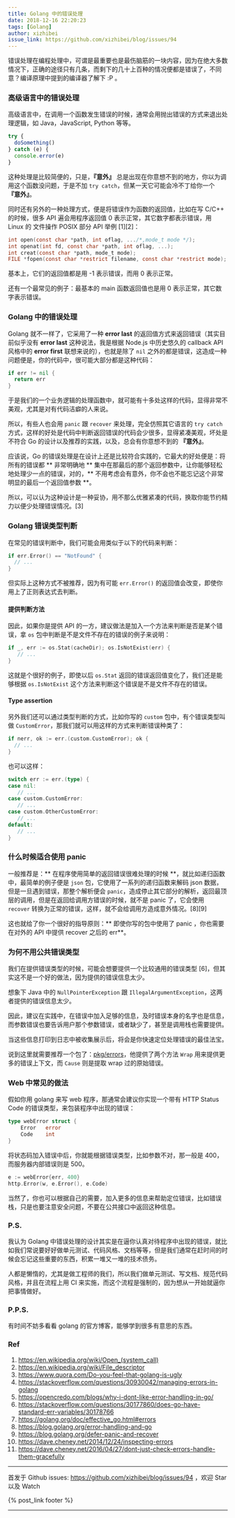 ```yaml
---
title: Golang 中的错误处理
date: 2018-12-16 22:20:23
tags: [Golang]
author: xizhibei
issue_link: https://github.com/xizhibei/blog/issues/94
---
```

<!-- en_title: error-handing-in-go -->

错误处理在编程处理中，可谓是最重要也是最伤脑筋的一块内容，因为在绝大多数情况下，正确的途径只有几条，而剩下的几十上百种的情况便都是错误了，不同意？编译原理中提到的编译器了解下 :P 。

<!-- more -->

### 高级语言中的错误处理
高级语言中，在调用一个函数发生错误的时候，通常会用抛出错误的方式来退出处理逻辑，如 Java，JavaScript, Python 等等。

```js
try {
  doSomething()
} catch (e) {
  console.error(e)
}
```

这种处理是比较简便的，只是，**『意外』** 总是出现在你意想不到的地方，你以为调用这个函数没问题，于是不加 `try catch`，但某一天它可能会冷不丁给你一个 **『意外』**。

同时还有另外的一种处理方式，便是将错误作为函数的返回值，比如在写 C/C++ 的时候，很多 API 遍会用程序返回值 0 表示正常，其它数字都表示错误，用 Linux 的 文件操作 POSIX 部分 API 举例 [1][2]：

```c
int open(const char *path, int oflag, .../*,mode_t mode */);
int openat(int fd, const char *path, int oflag, ...);
int creat(const char *path, mode_t mode);
FILE *fopen(const char *restrict filename, const char *restrict mode);
```

基本上，它们的返回值都是用 -1 表示错误，而用 0 表示正常。

还有一个最常见的例子：最基本的 main 函数返回值也是用 0 表示正常，其它数字表示错误。

### Golang 中的错误处理
Golang 就不一样了，它采用了一种 **error last** 的返回值方式来返回错误（其实目前似乎没有 **error last** 这种说法，我是根据 Node.js 中历史悠久的 callback API 风格中的 **error first** 联想来说的），也就是除了 `nil` 之外的都是错误，这造成一种问题便是，你的代码中，很可能大部分都是这种代码：

```go
if err != nil {
  return err
}
```

于是我们的一个业务逻辑的处理函数中，就可能有十多处这样的代码，显得非常不美观，尤其是对有代码洁癖的人来说。

所以，有些人也会用 `panic` 跟 `recover` 来处理，完全仿照其它语言的 `try catch` 方式，这样的好处是代码中判断返回错误的代码会少很多，显得紧凑美观，坏处是不符合 Go 的设计以及推荐的实践，以及，总会有你意想不到的 **『意外』**。

应该说，Go 的错误处理是在设计上还是比较符合实践的，它最大的好处便是：将所有的错误都 ** 非常明确地 ** 集中在那最后的那个返回参数中，让你能够轻松地处理少一点的错误，对的，** 不用考虑会有意外，你不会也不能忘记这个非常明显的最后一个返回值参数 **。

所以，可以认为这种设计是一种妥协，用不那么优雅紧凑的代码，换取你能节约精力以便少处理错误情况。[3]

### Golang 错误类型判断
在常见的错误判断中，我们可能会用类似于以下的代码来判断：

```go
if err.Error() == "NotFound" {
  // ...
}
```

但实际上这种方式不被推荐，因为有可能 `err.Error()` 的返回值会改变，即使你用上了正则表达式去判断。

#### 提供判断方法
因此，如果你是提供 API 的一方，建议做法是加入一个方法来判断是否是某个错误，拿 `os` 包中判断是不是文件不存在的错误的例子来说明：

```go
if _, err := os.Stat(cacheDir); os.IsNotExist(err) {
   // ...
}
```

这就是个很好的例子，即使以后 `os.Stat` 返回的错误返回值变化了，我们还是能够根据 `os.IsNotExist` 这个方法来判断这个错误是不是文件不存在的错误。

#### Type assertion
另外我们还可以通过类型判断的方式，比如你写的 `custom` 包中，有个错误类型叫做 `CustomError`，那我们就可以用这样的方式来判断错误种类了：

```go
if nerr, ok := err.(custom.CustomError); ok {
  // ...
}
```

也可以这样：

```go
switch err := err.(type) {
case nil:
   // ...
case custom.CustomError:
   // ...
case custom.OtherCustomError:
   // ...
default:
   // ...
}
```

### 什么时候适合使用 panic
一般推荐是：** 在程序使用简单的返回错误很难处理的时候 **，就比如递归函数中，最简单的例子便是 `json` 包，它使用了一系列的递归函数来解码 json 数据，但是一旦遇到错误，那整个解析便会 `panic`，造成停止其它部分的解析，返回最顶层的调用，但是在返回给调用方错误的时候，就不是 panic 了，它会使用 `recover` 转换为正常的错误，这样，就不会给调用方造成意外情况。[8][9]

这也就给了你一个很好的指导原则：** 即使你写的包中使用了 panic ，你也需要在对外的 API 中提供 recover 之后的 err**。

### 为何不用公共错误类型
我们在提供错误类型的时候，可能会想要提供一个比较通用的错误类型 [6]，但其实这不是一个好的做法，因为提供的错误信息太少。

想象下 Java 中的 `NullPointerException` 跟 `IllegalArgumentException`，这两者提供的错误信息太少。

因此，建议在实践中，在错误中加入足够的信息，及时错误本身的名字也是信息，而参数错误也要告诉用户那个参数错误，或者缺少了，甚至是调用栈也需要提供。

当这些信息打印到日志中被收集展示后，将会是你快速定位处理错误的最佳法宝。

说到这里就需要推荐一个包了：[pkg/errors](https://github.com/pkg/errors)，他提供了两个方法 `Wrap` 用来提供更多的错误上下文，而 `Cause` 则是提取 wrap 过的原始错误。

### Web 中常见的做法
假如你用 golang 来写 web 程序，那通常会建议你实现一个带有 HTTP Status Code 的错误类型，来包装程序中出现的错误：

```go
type webError struct {
    Error   error
    Code    int
} 
```

将状态码加入错误中后，你就能根据错误类型，比如参数不对，那一般是 400，而服务器内部错误则是 500。

```go
e := webError{err, 400}
http.Error(w, e.Error(), e.Code)
```

当然了，你也可以根据自己的需要，加入更多的信息来帮助定位错误，比如错误栈，只是也要注意安全问题，不要在公共接口中返回这种信息。

### P.S.
我认为 Golang 中错误处理的设计其实是在逼你认真对待程序中出现的错误，就比如我们常说要好好做单元测试、代码风格、文档等等，但是我们通常在赶时间的时候会忘记这些重要的东西，积累一堆又一堆的技术债务。

人都是懒惰的，尤其是做工程师的我们，所以我们做单元测试、写文档、规范代码风格，并且在流程上用 CI 来实施，而这个流程是强制的，因为想从一开始就逼你把事情做好。

### P.P.S.
有时间不妨多看看 golang 的官方博客，能够学到很多有意思的东西。

### Ref
1. https://en.wikipedia.org/wiki/Open_(system_call)
2. https://en.wikipedia.org/wiki/File_descriptor
3. https://www.quora.com/Do-you-feel-that-golang-is-ugly
4. https://stackoverflow.com/questions/30930042/managing-errors-in-golang
5. https://opencredo.com/blogs/why-i-dont-like-error-handling-in-go/
6. https://stackoverflow.com/questions/30177860/does-go-have-standard-err-variables/30178766
7. https://golang.org/doc/effective_go.html#errors
8. https://blog.golang.org/error-handling-and-go
9. https://blog.golang.org/defer-panic-and-recover
1. https://dave.cheney.net/2014/12/24/inspecting-errors
2. https://dave.cheney.net/2016/04/27/dont-just-check-errors-handle-them-gracefully

***
首发于 Github issues: https://github.com/xizhibei/blog/issues/94 ，欢迎 Star 以及 Watch

{% post_link footer %}
***